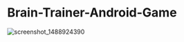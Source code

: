 # Brain-Trainer-Android-Game
![screenshot_1488924390](https://cloud.githubusercontent.com/assets/24209732/23680905/e5aee878-035a-11e7-94eb-0b39219b2af0.png)
